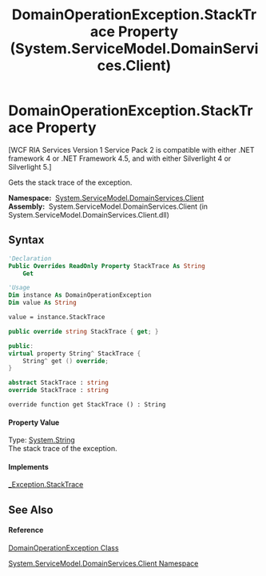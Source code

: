 ﻿---
title: DomainOperationException.StackTrace Property  (System.ServiceModel.DomainServices.Client)
TOCTitle: StackTrace Property
ms:assetid: P:System.ServiceModel.DomainServices.Client.DomainOperationException.StackTrace
ms:mtpsurl: https://msdn.microsoft.com/en-us/library/system.servicemodel.domainservices.client.domainoperationexception.stacktrace(v=VS.91)
ms:contentKeyID: 28755367
ms.date: 01/27/2012
mtps_version: v=VS.91
f1_keywords:
- System.ServiceModel.DomainServices.Client.DomainOperationException.StackTrace
- System.ServiceModel.DomainServices.Client.DomainOperationException.get_StackTrace
dev_langs:
- CSharp
- JScript
- VB
- FSharp
- c++
api_location:
- System.ServiceModel.DomainServices.Client.dll
api_name:
- System.ServiceModel.DomainServices.Client.DomainOperationException.get_StackTrace
- System.ServiceModel.DomainServices.Client.DomainOperationException.StackTrace
api_type:
- Managed
topic_type:
- apiref
- kbSyntax
product_family_name: VS
ROBOTS: INDEX,FOLLOW
---

# DomainOperationException.StackTrace Property

\[WCF RIA Services Version 1 Service Pack 2 is compatible with either .NET framework 4 or .NET Framework 4.5, and with either Silverlight 4 or Silverlight 5.\]

Gets the stack trace of the exception.

**Namespace:**  [System.ServiceModel.DomainServices.Client](ff422479\(v=vs.91\).md)  
**Assembly:**  System.ServiceModel.DomainServices.Client (in System.ServiceModel.DomainServices.Client.dll)

## Syntax

``` vb
'Declaration
Public Overrides ReadOnly Property StackTrace As String
    Get
```

``` vb
'Usage
Dim instance As DomainOperationException
Dim value As String

value = instance.StackTrace
```

``` csharp
public override string StackTrace { get; }
```

``` c++
public:
virtual property String^ StackTrace {
    String^ get () override;
}
```

``` fsharp
abstract StackTrace : string
override StackTrace : string
```

``` jscript
override function get StackTrace () : String
```

#### Property Value

Type: [System.String](https://msdn.microsoft.com/en-us/library/s1wwdcbf)  
The stack trace of the exception.  

#### Implements

[\_Exception.StackTrace](https://msdn.microsoft.com/en-us/library/a1zs305y)  

## See Also

#### Reference

[DomainOperationException Class](ff423001\(v=vs.91\).md)

[System.ServiceModel.DomainServices.Client Namespace](ff422479\(v=vs.91\).md)

